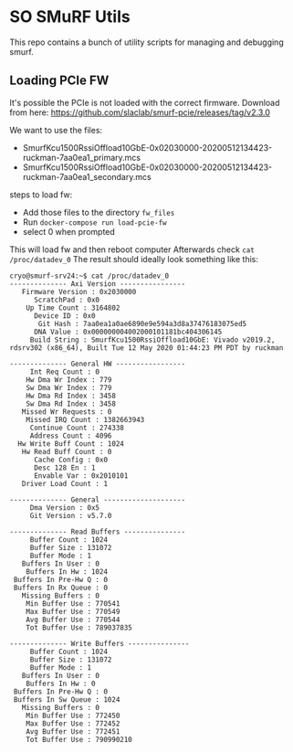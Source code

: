 SO SMuRF Utils
==================
This repo contains a bunch of utility scripts for managing and debugging
smurf.

Loading PCIe FW
-----------------
It's possible the PCIe is not loaded with the correct firmware.
Download from here: https://github.com/slaclab/smurf-pcie/releases/tag/v2.3.0

We want to use the files:
 - SmurfKcu1500RssiOffload10GbE-0x02030000-20200512134423-ruckman-7aa0ea1_primary.mcs
 - SmurfKcu1500RssiOffload10GbE-0x02030000-20200512134423-ruckman-7aa0ea1_secondary.mcs

steps to load fw:
- Add those files to the directory `fw_files`
- Run `docker-compose run load-pcie-fw`
- select 0 when prompted

This will load fw and then reboot computer
Afterwards check `cat /proc/datadev_0`
The result should ideally look something like this:
```
cryo@smurf-srv24:~$ cat /proc/datadev_0 
-------------- Axi Version ----------------
   Firmware Version : 0x2030000
      ScratchPad : 0x0
    Up Time Count : 3164802
      Device ID : 0x0
       Git Hash : 7aa0ea1a0ae6890e9e594a3d8a37476183075ed5
      DNA Value : 0x000000004002000101181bc404306145
     Build String : SmurfKcu1500RssiOffload10GbE: Vivado v2019.2, rdsrv302 (x86_64), Built Tue 12 May 2020 01:44:23 PM PDT by ruckman

-------------- General HW -----------------
     Int Req Count : 0
    Hw Dma Wr Index : 779
    Sw Dma Wr Index : 779
    Hw Dma Rd Index : 3458
    Sw Dma Rd Index : 3458
   Missed Wr Requests : 0
    Missed IRQ Count : 1382663943
     Continue Count : 274338
     Address Count : 4096
  Hw Write Buff Count : 1024
   Hw Read Buff Count : 0
      Cache Config : 0x0
      Desc 128 En : 1
      Envable Var : 0x2010101
   Driver Load Count : 1

-------------- General --------------------
     Dma Version : 0x5
     Git Version : v5.7.0

-------------- Read Buffers ---------------
     Buffer Count : 1024
     Buffer Size : 131072
     Buffer Mode : 1
   Buffers In User : 0
    Buffers In Hw : 1024
 Buffers In Pre-Hw Q : 0
 Buffers In Rx Queue : 0
   Missing Buffers : 0
    Min Buffer Use : 770541
    Max Buffer Use : 770549
    Avg Buffer Use : 770544
    Tot Buffer Use : 789037835

-------------- Write Buffers ---------------
     Buffer Count : 1024
     Buffer Size : 131072
     Buffer Mode : 1
   Buffers In User : 0
    Buffers In Hw : 0
 Buffers In Pre-Hw Q : 0
 Buffers In Sw Queue : 1024
   Missing Buffers : 0
    Min Buffer Use : 772450
    Max Buffer Use : 772452
    Avg Buffer Use : 772451
    Tot Buffer Use : 790990210
```


